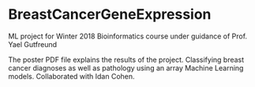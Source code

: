 # BreastCancerGeneExpression
ML project for Winter 2018 Bioinformatics course under guidance of Prof. Yael Gutfreund

The poster PDF file explains the results of the project.
Classifying breast cancer diagnoses as well as pathology using an array Machine Learning models.
Collaborated with Idan Cohen.
